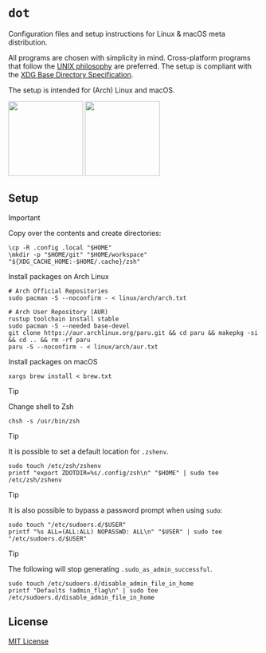 # `dot`

Configuration files and setup instructions for Linux & macOS meta distribution.

All programs are chosen with simplicity in mind. Cross-platform programs that follow the
[UNIX philosophy][unix] are preferred. The setup is compliant with the
[XDG Base Directory Specification][xdg].

The setup is intended for (Arch) Linux and macOS.

<p float="left">
  <img src="https://wiki.installgentoo.com/images/f/f9/Arch-linux-logo.png" width="150px" height="150px"/>
  <img src="https://upload.wikimedia.org/wikipedia/commons/9/95/Homebrew_logo.svg" width="150px" height="150px" />
</p>

## Setup

> [!IMPORTANT]
> Copy over the contents and create directories:
>
> ```console
> \cp -R .config .local "$HOME"
> \mkdir -p "$HOME/git" "$HOME/workspace" "${XDG_CACHE_HOME:-$HOME/.cache}/zsh"
> ```
>
> Install packages on Arch Linux
>
> ```console
> # Arch Official Repositories
> sudo pacman -S --noconfirm - < linux/arch/arch.txt
>
> # Arch User Repository (AUR)
> rustup toolchain install stable
> sudo pacman -S --needed base-devel
> git clone https://aur.archlinux.org/paru.git && cd paru && makepkg -si && cd .. && rm -rf paru
> paru -S --noconfirm - < linux/arch/aur.txt
> ```
>
> Install packages on macOS
>
> ```console
> xargs brew install < brew.txt
> ```

> [!TIP]
> Change shell to Zsh
>
> ```console
> chsh -s /usr/bin/zsh
> ```

> [!TIP]
> It is possible to set a default location for `.zshenv`.
>
> ```console
> sudo touch /etc/zsh/zshenv
> printf "export ZDOTDIR=%s/.config/zsh\n" "$HOME" | sudo tee /etc/zsh/zshenv
> ```

> [!TIP]
> It is also possible to bypass a password prompt when using `sudo`:
>
> ```console
> sudo touch "/etc/sudoers.d/$USER"
> printf "%s ALL=(ALL:ALL) NOPASSWD: ALL\n" "$USER" | sudo tee "/etc/sudoers.d/$USER"
> ```

> [!TIP]
> The following will stop generating `.sudo_as_admin_successful`.
>
> ```console
> sudo touch /etc/sudoers.d/disable_admin_file_in_home
> printf "Defaults !admin_flag\n" | sudo tee /etc/sudoers.d/disable_admin_file_in_home
> ```

## License

[MIT License][license]

[unix]: https://en.wikipedia.org/wiki/Unix_philosophy
[xdg]: https://specifications.freedesktop.org/basedir-spec/basedir-spec-latest.html
[firefox]: https://www.mozilla.org/en-US/firefox/new/
[neovim]: https://github.com/neovim/neovim
[nnn]: https://github.com/jarun/nnn
[jetbrainsmono]: https://github.com/JetBrains/JetBrainsMono
[nerdfontspatcher]: https://github.com/ryanoasis/nerd-fonts#font-patcher
[ligaturizer]: https://github.com/ToxicFrog/Ligaturizer
[nsxiv]: https://github.com/nsxiv/nsxiv
[mpv]: https://github.com/mpv-player/mpv
[zathura]: https://en.wikipedia.org/wiki/Zathura_(document_viewer)
[zsh]: https://github.com/zsh-users/zsh
[kitty]: https://github.com/kovidgoyal/kitty
[hyprland]: https://github.com/hyprwm/Hyprland
[inkscape]: https://gitlab.com/inkscape/inkscape
[drawio]: https://github.com/jgraph/drawio-desktop
[jupyterlab]: https://jupyter.org
[font]: https://github.com/oniani/dot/tree/main/.local/share/fonts/ttf
[license]: LICENSE
